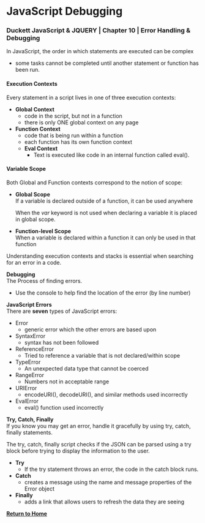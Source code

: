 # JavaScript Debugging

### Duckett JavaScript & JQUERY | Chapter 10  | Error Handling & Debugging

In JavaScript, the order in which statements are executed can be complex
  - some tasks cannot be completed until another statement or function has been run.

#### Execution Contexts

Every statement in a script lives in one of three execution contexts:  
- **Global Context**
  - code in the script, but not in a function
  - there is only ONE global context on any page
- **Function Context**
  - code that is being run within a function
  - each function has its own function context
  - **Eval Context**
    - Text is executed like code in an internal function called eval\().

#### Variable Scope

Both Global and Function contexts correspond to the notion of scope:
  - **Global Scope**  
  If a variable is declared outside of a function, it can be used anywhere  
  
    When the *var* keyword is not used when declaring a variable it is placed in global scope.

  - **Function-level Scope**  
  When a variable is declared within a function it can only be used in that function

Understanding execution contexts and stacks is essential when searching for an error in a code.

**Debugging**  
The Process of finding errors.
  - Use the console to help find the location of the error \(by line number)

**JavaScript Errors**  
  There are **seven** types of JavaScript errors:
  - Error
    - generic error which the other errors are based upon
  - SyntaxError
    - syntax has not been followed
  - ReferenceError
    - Tried to reference a variable that is not declared/within scope
  - TypeError
    - An unexpected data type that cannot be coerced
  - RangeError
    - Numbers not in acceptable range
  - URIError
    - encodeURI\(), decodeURI\(), and similar methods used incorrectly
  - EvalError
    - eval\() function used incorrectly

**Try, Catch, Finally**  
If you know you may get an error, handle it gracefully by using try, catch, finally statements.

The try, catch, finally script checks if the JSON can be parsed using a try block before trying to display the information to the user.  
- **Try**
  - If the try statement throws an error, the code in the catch block runs.
- **Catch**  
  - creates a message using the name and message properties of the Error object
- **Finally**  
  - adds a link that allows users to refresh the data they are seeing

[**Return to Home**](README.md)